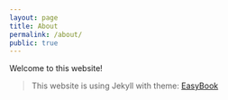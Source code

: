 ```yaml
---
layout: page
title: About
permalink: /about/
public: true
---
```


Welcome to this website!

> This website is using Jekyll with theme: [EasyBook](https://github.com/laobubu/jekyll-theme-EasyBook)
